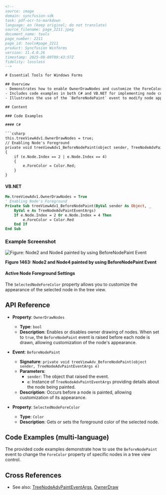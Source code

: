 ```html
<!-- 
source: image
domain: syncfusion-sdk
task: pdf-ocr-to-markdown
language: en (keep original; do not translate)
source_filename: page_2211.jpeg
document_name: tools
page_number: 2211
page_id: tools#page_2211
product: Syncfusion Winforms
version: 11.4.0.26
timestamp: 2025-08-09T09:43:57Z
fidelity: lossless
-->

# Essential Tools for Windows Forms

## Overview
- Demonstrates how to enable OwnerDrawNodes and customize the ForeColor of specific nodes in a tree view.
- Includes code examples in both C# and VB.NET for implementing node customization.
- Illustrates the use of the `BeforeNodePaint` event to modify node appearance.

## Content

### Code Examples

#### C#

```csharp
this.treeViewAdv1.OwnerDrawNodes = true;
// Enabling Node's Foreground
private void treeViewAdv1_BeforeNodePaint(object sender, TreeNodeAdvPaintEventArgs e)
{
    if (e.Node.Index == 2 | e.Node.Index == 4)
    {
        e.ForeColor = Color.Red;
    }
}
```

#### VB.NET

```vb
Me.treeViewAdv1.OwnerDrawNodes = True
' Enabling Node's Foreground
Private Sub treeViewAdv1_BeforeNodePaint(ByVal sender As Object, _
    ByVal e As TreeNodeAdvPaintEventArgs)
    If e.Node.Index = 2 Or e.Node.Index = 4 Then
        e.ForeColor = Color.Red
    End If
End Sub
```

### Example Screenshot

![Figure: Node2 and Node4 painted by using BeforeNodePaint Event](https://i.imgur.com/3mJkKuq.png)

**Figure 1463: Node2 and Node4 painted by using BeforeNodePaint Event**

#### Active Node Foreground Settings

The `SelectedNodeForeColor` property allows you to customize the appearance of the selected node in the tree view.

## API Reference

- **Property**: `OwnerDrawNodes`
  - **Type**: `bool`
  - **Description**: Enables or disables owner drawing of nodes. When set to `true`, the `BeforeNodePaint` event is raised before each node is drawn, allowing customization of the node's appearance.
  
- **Event**: `BeforeNodePaint`
  - **Signature**: `private void treeViewAdv_BeforeNodePaint(object sender, TreeNodeAdvPaintEventArgs e)`
  - **Parameters**:
    - `sender`: The object that raised the event.
    - `e`: Instance of `TreeNodeAdvPaintEventArgs` providing details about the node being painted.
  - **Description**: Occurs before a node is painted, allowing customization of its appearance.

- **Property**: `SelectedNodeForeColor`
  - **Type**: `Color`
  - **Description**: Gets or sets the foreground color of the selected node.

## Code Examples (multi-language)

The provided code examples demonstrate how to use the `BeforeNodePaint` event to change the `ForeColor` property of specific nodes in a tree view control.

## Cross References

- See also: [TreeNodeAdvPaintEventArgs](#TreeNodeAdvPaintEventArgs), [OwnerDraw](#OwnerDraw)

<!-- tags: Windows Forms, tree view, node customization, BeforeNodePaint event, OwnerDraw, Active Node Foreground, SelectedNodeForeColor property -->
```